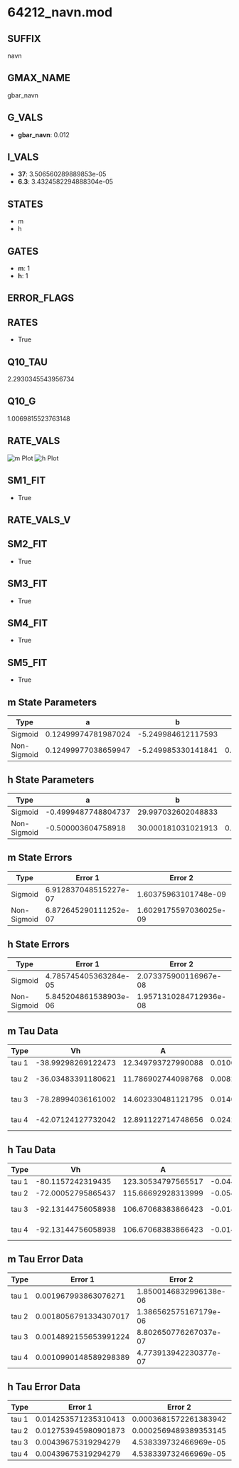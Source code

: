 # 64212_navn.mod

## SUFFIX

navn

## GMAX_NAME

gbar_navn

## G_VALS

- **gbar_navn**: 0.012

## I_VALS

- **37**: 3.506560289889853e-05
- **6.3**: 3.4324582294888304e-05

## STATES

- m
- h

## GATES

- **m**: 1
- **h**: 1

## ERROR_FLAGS


## RATES

- True

## Q10_TAU

2.2930345543956734

## Q10_G

1.0069815523763148

## RATE_VALS

![m Plot](/Users/pbozelos/Dropbox/icg-Chai-Panos/supermodels/output_markdown_files/Na/64212_navn.mod/images/m.png)
![h Plot](/Users/pbozelos/Dropbox/icg-Chai-Panos/supermodels/output_markdown_files/Na/64212_navn.mod/images/h.png)

## SM1_FIT

- True

## RATE_VALS_V

## SM2_FIT

- True

## SM3_FIT

- True

## SM4_FIT

- True

## SM5_FIT

- True

## m State Parameters

| Type | a | b | c | d |
| --- | --- | --- | --- | --- |
| Sigmoid | 0.12499974781987024 | -5.249984612117593 |
| Non-Sigmoid | 0.12499977038659947 | -5.249985330141841 | 0.9999999162828499 | 8.063791387412774e-08 |

## h State Parameters

| Type | a | b | c | d |
| --- | --- | --- | --- | --- |
| Sigmoid | -0.4999487748804737 | 29.997032602048833 |
| Non-Sigmoid | -0.500003604758918 | 30.000181031021913 | 0.9999528240813876 | 2.4435818329785974e-08 |

## m State Errors

| Type | Error 1 | Error 2 | Error 3 |
| --- | --- | --- | --- |
| Sigmoid | 6.912837048515227e-07 | 1.60375963101748e-09 | 3.8130515153186687e-07 |
| Non-Sigmoid | 6.872645290111252e-07 | 1.6029175597036025e-09 | 3.7908821448836306e-07 |

## h State Errors

| Type | Error 1 | Error 2 | Error 3 |
| --- | --- | --- | --- |
| Sigmoid | 4.785745405363284e-05 | 2.073375900116967e-08 | 4.164905709740072e-05 |
| Non-Sigmoid | 5.845204861538903e-06 | 1.9571310284712936e-08 | 5.086924823694381e-06 |

## m Tau Data

| Type | Vh | A | b1 | b2 | c1 | c2 | d1 | d2 | e1 | e2 |
| --- | --- | --- | --- | --- | --- | --- | --- | --- | --- | --- |
| tau 1 | -38.99298269122473 | 12.349793727990088 | 0.01003071379393779 | 0.03988726477572418 |
| tau 2 | -36.03483391180621 | 11.786902744098768 | 0.00822699457154214 | -1.2187975725150452e-05 | 0.0417159619581258 | -1.4034456012955027e-05 |
| tau 3 | -78.28994036161002 | 14.602330481121795 | 0.014072022435080005 | 0.00012020933223890476 | 1.1299010537904818e-07 | 0.006423910858616349 | 0.000280943782558706 | -8.172800055896512e-07 |
| tau 4 | -42.07124127732042 | 12.891122714748656 | 0.02421872480749661 | 0.00038039279663072516 | 3.309931003063616e-06 | 6.260857059906927e-09 | 0.0501973507086726 | -0.00038970927629353896 | 4.572653948768088e-06 | -1.7757911974877493e-08 |

## h Tau Data

| Type | Vh | A | b1 | b2 | c1 | c2 | d1 | d2 | e1 | e2 |
| --- | --- | --- | --- | --- | --- | --- | --- | --- | --- | --- |
| tau 1 | -80.1157242319435 | 123.30534797565517 | -0.04486663400142884 | -0.04525097549276327 |
| tau 2 | -72.00052795865437 | 115.66692928313999 | -0.05496379938837383 | 9.710690694956503e-05 | -0.024540321947761224 | 0.00028680353466611555 |
| tau 3 | -92.13144756058938 | 106.67068383866423 | -0.014655015864399447 | -0.0004530252094985142 | 2.2512098135156182e-06 | -0.06017692727514465 | -0.0004178849007943715 | 4.383680935165564e-06 |
| tau 4 | -92.13144756058938 | 106.67068383866423 | -0.014655015864399447 | -0.0004530252094985142 | 2.2512098135156182e-06 | 0.0 | -0.06017692727514465 | -0.0004178849007943715 | 4.383680935165564e-06 | 0.0 |

## m Tau Error Data

| Type | Error 1 | Error 2 | Error 3 |
| --- | --- | --- | --- |
| tau 1 | 0.001967993863076271 | 1.8500146832996138e-06 | 0.0009475047791215619 |
| tau 2 | 0.0018056791334307017 | 1.386562575167179e-06 | 0.0008693571868213511 |
| tau 3 | 0.0014892155653991224 | 8.802650776267037e-07 | 0.0007169935292136636 |
| tau 4 | 0.0010990148589298389 | 4.773913942230377e-07 | 0.0005291285967395693 |

## h Tau Error Data

| Type | Error 1 | Error 2 | Error 3 |
| --- | --- | --- | --- |
| tau 1 | 0.014253571235310413 | 0.0003681572261383942 | 0.00990639702936296 |
| tau 2 | 0.012753945980901873 | 0.0002569489389353145 | 0.00886414011562699 |
| tau 3 | 0.00439675319294279 | 4.538339732466969e-05 | 0.003055794372536561 |
| tau 4 | 0.00439675319294279 | 4.538339732466969e-05 | 0.003055794372536561 |


